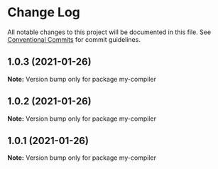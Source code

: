 # Change Log

All notable changes to this project will be documented in this file.
See [Conventional Commits](https://conventionalcommits.org) for commit guidelines.

## 1.0.3 (2021-01-26)

**Note:** Version bump only for package my-compiler





## 1.0.2 (2021-01-26)

**Note:** Version bump only for package my-compiler





## 1.0.1 (2021-01-26)

**Note:** Version bump only for package my-compiler
